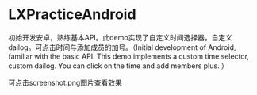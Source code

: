 # LXPracticeAndroid
初始开发安卓，熟练基本API。此demo实现了自定义时间选择器，自定义dailog。可点击时间与添加成员的加号。（Initial development of Android, familiar with the basic API. This demo implements a custom time selector, custom dailog. You can click on the time and add members plus. ）

可点击screenshot.png图片查看效果
